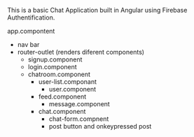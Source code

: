This is a basic Chat Application built in Angular using Firebase Authentification.

app.compontent  
- nav bar
- router-outlet (renders diferent components)
    - signup.component
    - login.component
    - chatroom.component
        - user-list.componant
            - user.component
        - feed.component
            - message.component
        - chat.component
            - chat-form.compnent
            - post button and onkeypressed post

